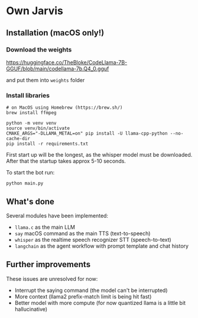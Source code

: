 # Own Jarvis

## Installation (macOS only!)

### Download the weights
https://huggingface.co/TheBloke/CodeLlama-7B-GGUF/blob/main/codellama-7b.Q4_0.gguf

and put them into `weights` folder

### Install libraries

```
# on MacOS using Homebrew (https://brew.sh/)
brew install ffmpeg

python -m venv venv
source venv/bin/activate
CMAKE_ARGS="-DLLAMA_METAL=on" pip install -U llama-cpp-python --no-cache-dir
pip install -r requirements.txt
```

First start up will be the longest, as the whisper model must be downloaded. After that the startup takes approx 5-10 seconds.

To start the bot run:

```
python main.py
```

## What's done

Several modules have been implemented:
- `llama.c` as the main LLM
- `say` macOS command as the main TTS (text-to-speech)
- `whisper` as the realtime speech recognizer STT (speech-to-text)
- `langchain` as the agent workflow with prompt template and chat history

## Further improvements

These issues are unresolved for now:
- Interrupt the saying command (the model can't be interrupted)
- More context (llama2 prefix-match limit is being hit fast)
- Better model with more compute (for now quantized llama is a little bit hallucinative)
